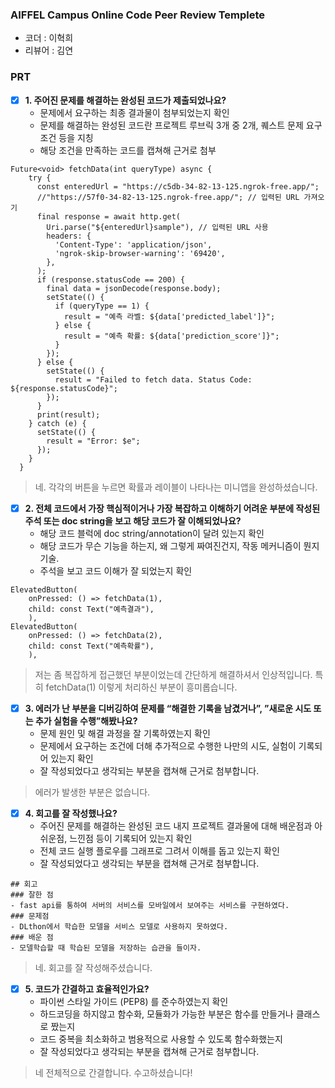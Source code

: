 ### AIFFEL Campus Online Code Peer Review Templete

- 코더 : 이혁희
- 리뷰어 : 김연 

### PRT

- [x]  **1. 주어진 문제를 해결하는 완성된 코드가 제출되었나요?**
    - 문제에서 요구하는 최종 결과물이 첨부되었는지 확인
    - 문제를 해결하는 완성된 코드란 프로젝트 루브릭 3개 중 2개, 퀘스트 문제 요구조건 등을 지칭
    - 해당 조건을 만족하는 코드를 캡쳐해 근거로 첨부

```
Future<void> fetchData(int queryType) async {
    try {
      const enteredUrl = "https://c5db-34-82-13-125.ngrok-free.app/";
      //"https://57f0-34-82-13-125.ngrok-free.app/"; // 입력된 URL 가져오기
      final response = await http.get(
        Uri.parse("${enteredUrl}sample"), // 입력된 URL 사용
        headers: {
          'Content-Type': 'application/json',
          'ngrok-skip-browser-warning': '69420',
        },
      );
      if (response.statusCode == 200) {
        final data = jsonDecode(response.body);
        setState(() {
          if (queryType == 1) {
            result = "예측 라벨: ${data['predicted_label']}";
          } else {
            result = "예측 확률: ${data['prediction_score']}";
          }
        });
      } else {
        setState(() {
          result = "Failed to fetch data. Status Code: ${response.statusCode}";
        });
      }
      print(result);
    } catch (e) {
      setState(() {
        result = "Error: $e";
      });
    }
  }
```

> 네. 각각의 버튼을 누르면 확률과 레이블이 나타나는 미니앱을 완성하셨습니다.
      
    
- [x]  **2. 전체 코드에서 가장 핵심적이거나 가장 복잡하고 이해하기 어려운 부분에 작성된 주석 또는 doc string을 보고 해당 코드가 잘 이해되었나요?**
    - 해당 코드 블럭에 doc string/annotation이 달려 있는지 확인
    - 해당 코드가 무슨 기능을 하는지, 왜 그렇게 짜여진건지, 작동 메커니즘이 뭔지 기술.
    - 주석을 보고 코드 이해가 잘 되었는지 확인

```
ElevatedButton(
    onPressed: () => fetchData(1),
    child: const Text("예측결과"),
    ),
ElevatedButton(
    onPressed: () => fetchData(2),
    child: const Text("예측확률"),
    ),
```

> 저는 좀 복잡하게 접근했던 부분이었는데 간단하게 해결하셔서 인상적입니다. 특히 fetchData(1) 이렇게 처리하신 부분이 흥미롭습니다.

   
- [x]  **3. 에러가 난 부분을 디버깅하여 문제를 “해결한 기록을 남겼거나”, ”새로운 시도 또는 추가 실험을 수행”해봤나요?**
    - 문제 원인 및 해결 과정을 잘 기록하였는지 확인
    - 문제에서 요구하는 조건에 더해 추가적으로 수행한 나만의 시도, 실험이 기록되어 있는지 확인
    - 잘 작성되었다고 생각되는 부분을 캡쳐해 근거로 첨부합니다.

> 에러가 발생한 부분은 없습니다.
        
- [x]  **4. 회고를 잘 작성했나요?**
    - 주어진 문제를 해결하는 완성된 코드 내지 프로젝트 결과물에 대해 배운점과 아쉬운점, 느낀점 등이 기록되어 있는지 확인
    - 전체 코드 실행 플로우를 그래프로 그려서 이해를 돕고 있는지 확인
    - 잘 작성되었다고 생각되는 부분을 캡쳐해 근거로 첨부합니다.
     
```
## 회고
### 잘한 점
- fast api를 통하여 서버의 서비스를 모바일에서 보여주는 서비스를 구현하였다.
### 문제점
- DLthon에서 학습한 모델을 서비스 모델로 사용하지 못하였다. 
### 배운 점
- 모델학습할 때 학습된 모델을 저장하는 습관을 들이자.
```

> 네. 회고를 잘 작성해주셨습니다.


- [x]  **5. 코드가 간결하고 효율적인가요?**
    - 파이썬 스타일 가이드 (PEP8) 를 준수하였는지 확인
    - 하드코딩을 하지않고 함수화, 모듈화가 가능한 부분은 함수를 만들거나 클래스로 짰는지
    - 코드 중복을 최소화하고 범용적으로 사용할 수 있도록 함수화했는지
    - 잘 작성되었다고 생각되는 부분을 캡쳐해 근거로 첨부합니다.

> 네 전체적으로 간결합니다. 수고하셨습니다!


